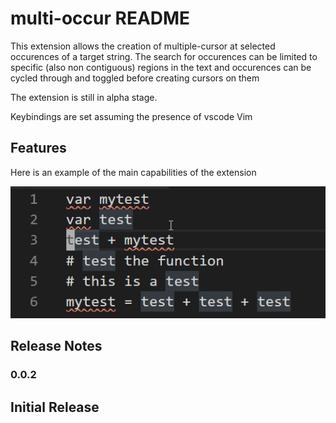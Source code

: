 # multi-occur README

This extension allows the creation of multiple-cursor at selected occurences of a target string.
The search for occurences can be limited to specific (also non contiguous) regions in the text and occurences can be cycled through and toggled before creating cursors on them

The extension is still in alpha stage.

Keybindings are set assuming the presence of vscode Vim

## Features

Here is an example of the main capabilities of the extension

![basic usage](img/capabilities.gif)


## Release Notes

### 0.0.2

Initial Release
-----------------------------------------------------------------------------------------------------------